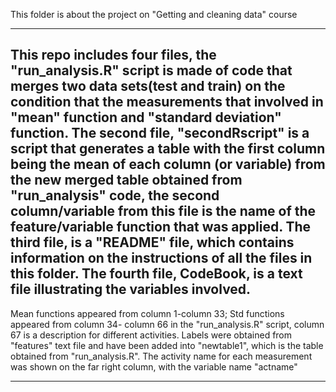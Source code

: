 This folder is about the project on "Getting and cleaning data" course 

---------------------
This repo includes four files, the "run_analysis.R" script is made of code that merges two data sets(test and train) on the condition that the measurements that involved in "mean" function and "standard deviation" function. The second file, "secondRscript" is a script that generates a table with the first column being the mean of each column (or variable) from the new merged table obtained from "run_analysis" code, the second column/variable from this file is the name of the feature/variable function that was applied. The third file, is a "README" file, which contains information on the instructions of all the files in this folder. The fourth file, CodeBook, is a text file illustrating the variables involved.
---------------------
Mean functions appeared from column 1-column 33; Std functions appeared from column 34- column 66 in the "run_analysis.R" script, column 67 is a description for different activities. Labels were obtained from "features" text file and have been added into "newtable1", which is the table obtained from "run_analysis.R". The activity name for each measurement was shown on the far right column, with the variable name "actname"

----------------------
